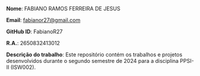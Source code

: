 
**Nome**: FABIANO RAMOS FERREIRA DE JESUS

**Email**: fabianor27@gmail.com

**GitHub ID**: FabianoR27

**R.A.**: 2650832413012

**Descrição do trabalho**:
Este repositório contém os trabalhos e projetos desenvolvidos durante o segundo semestre de 2024 para a disciplina PPSI-II (ISW002).

